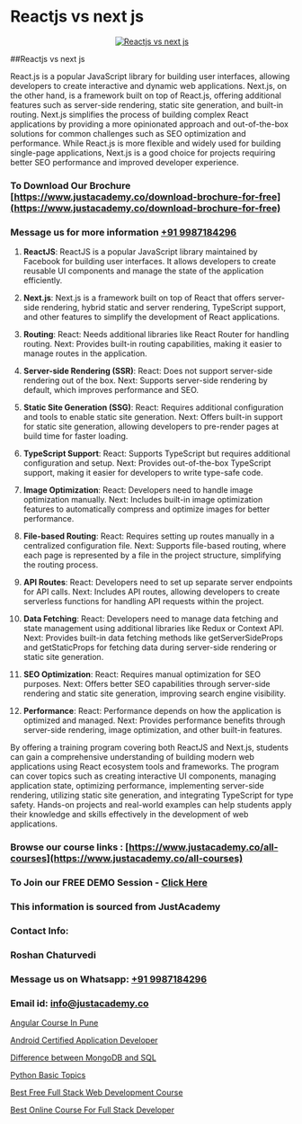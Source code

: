 # Reactjs vs next js

<p align="center">
  <a href="https://justacademy.co/course-detail/react-js-training">
    <img src="https://justacademy.co/storage2/course_image/1676636938_course_image.webp" alt="Reactjs vs next js">
  </a>
</p>
##Reactjs vs next js

React.js is a popular JavaScript library for building user interfaces, allowing developers to create interactive and dynamic web applications. Next.js, on the other hand, is a framework built on top of React.js, offering additional features such as server-side rendering, static site generation, and built-in routing. Next.js simplifies the process of building complex React applications by providing a more opinionated approach and out-of-the-box solutions for common challenges such as SEO optimization and performance. While React.js is more flexible and widely used for building single-page applications, Next.js is a good choice for projects requiring better SEO performance and improved developer experience.
### To Download Our Brochure [https://www.justacademy.co/download-brochure-for-free](https://www.justacademy.co/download-brochure-for-free)
### Message us for more information [+91 9987184296](https://api.whatsapp.com/send?phone=919987184296)
1) **ReactJS**:
ReactJS is a popular JavaScript library maintained by Facebook for building user interfaces. It allows developers to create reusable UI components and manage the state of the application efficiently.

2) **Next.js**:
Next.js is a framework built on top of React that offers server-side rendering, hybrid static and server rendering, TypeScript support, and other features to simplify the development of React applications.

3) **Routing**:
React: Needs additional libraries like React Router for handling routing.
Next: Provides built-in routing capabilities, making it easier to manage routes in the application.

4) **Server-side Rendering (SSR)**:
React: Does not support server-side rendering out of the box.
Next: Supports server-side rendering by default, which improves performance and SEO.

5) **Static Site Generation (SSG)**:
React: Requires additional configuration and tools to enable static site generation.
Next: Offers built-in support for static site generation, allowing developers to pre-render pages at build time for faster loading.

6) **TypeScript Support**:
React: Supports TypeScript but requires additional configuration and setup.
Next: Provides out-of-the-box TypeScript support, making it easier for developers to write type-safe code.

7) **Image Optimization**:
React: Developers need to handle image optimization manually.
Next: Includes built-in image optimization features to automatically compress and optimize images for better performance.

8) **File-based Routing**:
React: Requires setting up routes manually in a centralized configuration file.
Next: Supports file-based routing, where each page is represented by a file in the project structure, simplifying the routing process.

9) **API Routes**:
React: Developers need to set up separate server endpoints for API calls.
Next: Includes API routes, allowing developers to create serverless functions for handling API requests within the project.

10) **Data Fetching**:
React: Developers need to manage data fetching and state management using additional libraries like Redux or Context API.
Next: Provides built-in data fetching methods like getServerSideProps and getStaticProps for fetching data during server-side rendering or static site generation.

11) **SEO Optimization**:
React: Requires manual optimization for SEO purposes.
Next: Offers better SEO capabilities through server-side rendering and static site generation, improving search engine visibility.

12) **Performance**:
React: Performance depends on how the application is optimized and managed.
Next: Provides performance benefits through server-side rendering, image optimization, and other built-in features.

By offering a training program covering both ReactJS and Next.js, students can gain a comprehensive understanding of building modern web applications using React ecosystem tools and frameworks. The program can cover topics such as creating interactive UI components, managing application state, optimizing performance, implementing server-side rendering, utilizing static site generation, and integrating TypeScript for type safety. Hands-on projects and real-world examples can help students apply their knowledge and skills effectively in the development of web applications.

### Browse our course links : [https://www.justacademy.co/all-courses](https://www.justacademy.co/all-courses) 
### To Join our FREE DEMO Session - [Click Here](https://www.justacademy.co/register-for-course-demo)


### This information is sourced from JustAcademy
### Contact Info:
### Roshan Chaturvedi
### Message us on Whatsapp: [+91 9987184296](https://api.whatsapp.com/send?phone=919987184296)
### Email id: [info@justacademy.co](mailto:info@justacademy.co)
                
[Angular Course In Pune](https://www.linkedin.com/pulse/angular-course-pune-justacademy-thane-ubxbc?trackingId=CM2C9X4BeIVf8gum4FSUQA%3D%3D&lipi=urn%3Ali%3Apage%3Ad_flagship3_company_admin%3Bs5%2FTwm7dQuuyZG7uExGaaQ%3D%3D)

[Android Certified Application Developer](https://www.linkedin.com/pulse/android-certified-application-developer-yke8f/)

[Difference between MongoDB and SQL](https://medium.com/@kumarishimmi99/difference-between-mongodb-and-sql-21ade6b16927)

[Python Basic Topics](https://medium.com/@kamblerajas684/python-basic-topics-bc9bebc3244a)

[Best Free Full Stack Web Development Course](https://justacademyin.github.io/justacademy/best-free-full-stack-web-development-course)

[Best Online Course For Full Stack Developer](https://justacademyin.github.io/justacademy/best-online-course-for-full-stack-developer)

